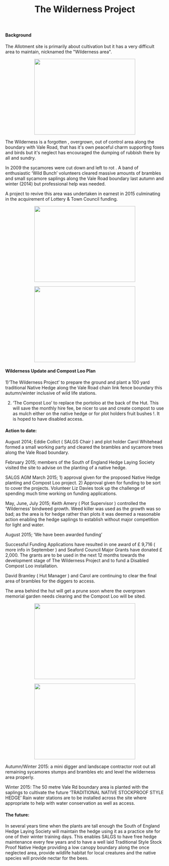 ﻿---
layout: page
title: The Wilderness Project
---

#### Background

The Allotment site is primarily about cultivation but it has a very difficult area to maintain, nicknamed the "Wilderness area".

<p align="center">
  <img width="320" height="240" src="https://dscroft.github.io/seaford_allotments.github.io/assets/img/wilderness1.jpeg">
</p>

The Wilderness is a forgotten , overgrown, out of control area along the boundary with Vale Road, that has it's own peaceful charm supporting foxes and birds but it's neglect has encouraged the dumping of rubbish there by all and sundry.

In 2009 the sycamores were cut down and left to rot . A band of enthusiastic ‘Wild Bunch’ volunteers cleared massive amounts of brambles and small sycamore saplings along the Vale Road boundary last autumn and winter (2014) but professional help was needed.

A project to revive this area was undertaken in earnest in 2015 culminating in the acquirement of Lottery & Town Council funding.

<p align="center">
  <img width="320" height="240" src="https://dscroft.github.io/seaford_allotments.github.io/assets/img/wilderness2.jpg">
</p>

<p align="center">
  <img width="320" height="240" src="https://dscroft.github.io/seaford_allotments.github.io/assets/img/wilderness3.jpg">
</p>

#### Wilderness Update and Compost Loo Plan

1)‘The Wilderness Project’ to prepare the ground and plant a 100 yard traditional Native Hedge along the Vale Road chain link fence boundary this autumn/winter inclusive of wild life stations.

2) ‘The Compost Loo’ to replace the portoloo at the back of the Hut. This will save the monthly hire fee, be nicer to use and create compost to use as mulch either on the native hedge or for plot holders fruit bushes !. It is hoped to have disabled access.

#### Action to date:

August 2014; Eddie Collict ( SALGS Chair ) and plot holder Carol Whitehead formed a small working party and cleared the brambles and sycamore trees along the Vale Road boundary.

February 2015; members of the South of England Hedge Laying Society visited the site to advise on the planting of a native hedge.

SALGS AGM March 2015; 1) approval given for the proposed Native Hedge planting and Compost Loo project. 2) Approval given for funding to be sort to cover the projects. Volunteer Liz Davies took up the challenge of spending much time working on funding applications.

May, June, July 2015; Keith Amery ( Plot Supervisor ) controlled the ‘Wilderness’ bindweed growth. Weed killer was used as the growth was so bad; as the area is for hedge rather than plots it was deemed a reasonable action enabling the hedge saplings to establish without major competition for light and water.

August 2015; ‘We have been awarded funding’

Successful Funding Applications have resulted in one award of £ 9,716 ( more info in September ) and Seaford Council Major Grants have donated £ 2,000. The grants are to be used in the next 12 months towards the development stage of The Wilderness Project and to fund a Disabled Compost Loo installation.

David Bramley ( Hut Manager ) and Carol are continuing to clear the final area of brambles for the diggers to access.

The area behind the hut will get a prune soon where the overgrown memorial garden needs clearing and the Compost Loo will be sited.

<p align="center">
  <img width="320" height="240" src="https://dscroft.github.io/seaford_allotments.github.io/assets/img/loo1.jpeg">
</p>

<p align="center">
  <img width="320" height="240" src="https://dscroft.github.io/seaford_allotments.github.io/assets/img/loo2.jpg">
</p>

Autumn/Winter 2015: a mini digger and landscape contractor root out all remaining sycamores stumps and brambles etc and level the wilderness area properly.

Winter 2015: The 50 metre Vale Rd boundary area is planted with the saplings to cultivate the future ‘TRADITIONAL NATIVE STOCKPROOF STYLE HEDGE’ 
Rain water stations are to be installed across the site where appropriate to help with water conservation as well as access.

#### The future:

In several years time when the plants are tall enough the South of England Hedge Laying Society will maintain the hedge using it as a practice site for one of their winter training days. This enables SALGS to have free hedge maintenance every few years and to have a well laid Traditional Style Stock Proof Native Hedge providing a low canopy boundary along the once neglected area, provide wildlife habitat for local creatures and the native species will provide nectar for the bees.


